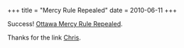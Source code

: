 +++
title = "Mercy Rule Repealed"
date = 2010-06-11
+++

Success! [Ottawa Mercy Rule Repealed](http://www.cbc.ca/canada/ottawa/story/2010/06/10/ott-soccer-mercy-rule.html?ref=rss).

Thanks for the link [Chris](http://blog.ccharles.ca).
